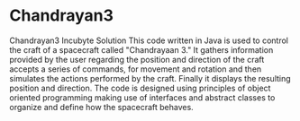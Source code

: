 # Chandrayan3
Chandrayan3 Incubyte Solution 
This code written in Java is used to control the craft of a spacecraft called "Chandrayaan 3." It gathers information provided by the user regarding the position and direction of the craft accepts a series of commands, for movement and rotation and then simulates the actions performed by the craft. Finally it displays the resulting position and direction. The code is designed using principles of object oriented programming making use of interfaces and abstract classes to organize and define how the spacecraft behaves.

